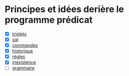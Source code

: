 # Principes et idées derière le programme prédicat

- [X] [triplets](triplets)
- [X] [sql](sql)
- [X] [commandes](commandes)
- [X] [historique](historique)
- [X] [règles](règles)
- [X] [inexistence](inexistence)
- [ ] [grammaire](grammaire)
